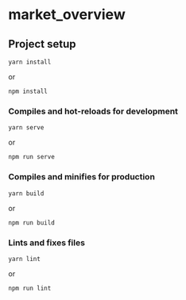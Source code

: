 # market_overview

## Project setup

```
yarn install
```
or
```
npm install
```

### Compiles and hot-reloads for development

```
yarn serve
```
or
```
npm run serve
```

### Compiles and minifies for production

```
yarn build
```
or
```
npm run build
```

### Lints and fixes files

```
yarn lint
```
or
```
npm run lint
```